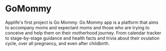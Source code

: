 # GoMommy
Applife's first project is Go Mommy. Go Mommy app is a platform that aims to accompany moms and expectant moms and those who are trying to conceive and help them on their motherhood journey. From calendar tracker to stage-by-stage guidance and health facts and trivia about their ovulation cycle, over all pregnancy, and even after childbirth.
